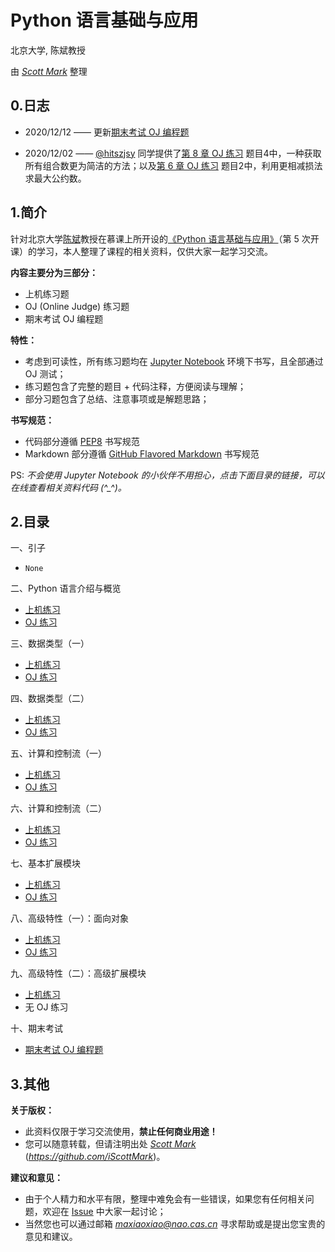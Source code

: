 # Python 语言基础与应用

北京大学, 陈斌教授

由 [*Scott Mark*](https://github.com/iScottMark) 整理

## 0.日志

* 2020/12/12 —— 更新[期末考试 OJ 编程题](./fianl_exam.ipynb)

* 2020/12/02 —— [@hitszjsy](https://github.com/hitszjsy) 同学提供了[第 8 章 OJ 练习](./homework/homework8.ipynb) 题目4中，一种获取所有组合数更为简洁的方法；以及[第 6 章 OJ 练习](./homework/homework6.ipynb) 题目2中，利用更相减损法求最大公约数。

## 1.简介

针对北京大学[陈斌](https://www.icourse163.org/u/ykt1432655824951?userId=6537518)教授在慕课上所开设的[《Python 语言基础与应用》](https://www.icourse163.org/course/PKU-1003479006)（第 5 次开课）的学习，本人整理了课程的相关资料，仅供大家一起学习交流。

**内容主要分为三部分：**

* 上机练习题
* OJ (Online Judge) 练习题
* 期末考试 OJ 编程题

**特性：**

* 考虑到可读性，所有练习题均在 [Jupyter Notebook](https://jupyter.org/) 环境下书写，且全部通过 OJ 测试；
* 练习题包含了完整的题目 + 代码注释，方便阅读与理解；
* 部分习题包含了总结、注意事项或是解题思路；

**书写规范：**

* 代码部分遵循 [PEP8](https://python-guide.gitbooks.io/python-style-guide/content/style-guide/) 书写规范
* Markdown 部分遵循 [GitHub Flavored Markdown](https://github.github.com/gfm/) 书写规范

PS: *不会使用 Jupyter Notebook 的小伙伴不用担心，点击下面目录的链接，可以在线查看相关资料代码 (\^_\^)。*

## 2.目录

一、引子

* `None`

二、Python 语言介绍与概览

* [上机练习](./exercise/exercise2.ipynb)
* [OJ 练习](./homework/homework2.ipynb)

三、数据类型（一）

* [上机练习](./exercise/exercise3.ipynb)
* [OJ 练习](./homework/homework3.ipynb)

四、数据类型（二）

* [上机练习](./exercise/exercise4.ipynb)
* [OJ 练习](./homework/homework4.ipynb)

五、计算和控制流（一）

* [上机练习](./exercise/exercise5.ipynb)
* [OJ 练习](./homework/homework5.ipynb)

六、计算和控制流（二）

* [上机练习](./exercise/exercise6.ipynb)
* [OJ 练习](./homework/homework6.ipynb)

七、基本扩展模块

* [上机练习](./exercise/exercise7.ipynb)
* [OJ 练习](./homework/homework7.ipynb)

八、高级特性（一）：面向对象

* [上机练习](./exercise/exercise8.ipynb)
* [OJ 练习](./homework/homework8.ipynb)

九、高级特性（二）：高级扩展模块

* [上机练习](./exercise/exercise9.ipynb)
* 无 OJ 练习

十、期末考试

* [期末考试 OJ 编程题](./fianl_exam.ipynb)

## 3.其他

**关于版权：**

* 此资料仅限于学习交流使用，**禁止任何商业用途！**
* 您可以随意转载，但请注明出处 [*Scott Mark*](https://github.com/iScottMark) (*<https://github.com/iScottMark>*)。

**建议和意见：**

* 由于个人精力和水平有限，整理中难免会有一些错误，如果您有任何相关问题，欢迎在 [Issue](https://github.com/iScottMark/Learn_Py/issues) 中大家一起讨论；
* 当然您也可以通过邮箱 *maxiaoxiao@nao.cas.cn* 寻求帮助或是提出您宝贵的意见和建议。
